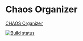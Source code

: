 # Chaos Organizer

[CHAOS Organizer](https://kosatos.github.io/ahj-diploma/)

[![Build status](https://ci.appveyor.com/api/projects/status/12eof36kj85acyls/branch/main?svg=true)](https://ci.appveyor.com/project/Kosatos/ahj-diploma/branch/main)
